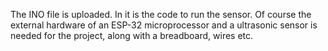 The INO file is uploaded. In it is the code to run the sensor.
Of course the external hardware of an ESP-32 microprocessor and a ultrasonic sensor is needed for the project, along with a breadboard, wires etc.
